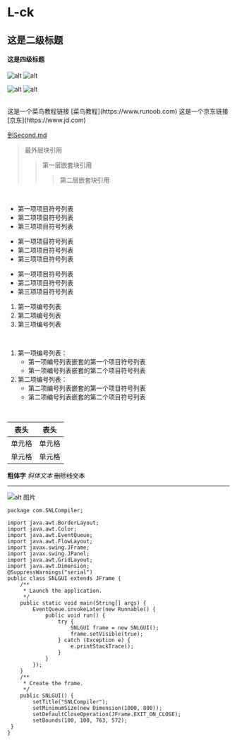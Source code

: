 # L-ck
## 这是二级标题
#### 这是四级标题
![alt](https://img2.baidu.com/it/u=360400461,2955275651&fm=26&fmt=auto&gp=0.jpg)
![alt](https://p1.img.cctvpic.com/photoworkspace/2021/04/26/2021042615342811951.jpg)


![alt](123.png)
![alt](image.png)

<br>
这是一个菜鸟教程链接 [菜鸟教程](https://www.runoob.com)
这是一个京东链接 [京东](https://www.jd.com)

 [到Second.md](Second.md)
<br>
> 最外层块引用
> > 第一层嵌套块引用
> > > 第二层嵌套块引用
<br>

* 第一项项目符号列表
* 第二项项目符号列表
* 第三项项目符号列表

+ 第一项项目符号列表
+ 第二项项目符号列表
+ 第三项项目符号列表

- 第一项项目符号列表
- 第二项项目符号列表
- 第三项项目符号列表

1. 第一项编号列表
2. 第二项编号列表
3. 第三项编号列表

<br>

1. 第一项编号列表：
    - 第一项编号列表嵌套的第一个项目符号列表
    - 第一项编号列表嵌套的第二个项目符号列表
2. 第二项编号列表：
    - 第二项编号列表嵌套的第一个项目符号列表
    - 第二项编号列表嵌套的第二个项目符号列表
   
<br>
 
|  表头   | 表头  |
|  ----  | ----  |
| 单元格  | 单元格 |
| 单元格  | 单元格 |

**粗体字** 
*斜体文本* 
~~删除线文本~~
<hr>

![alt  图片](123.png)


```
package com.SNLCompiler;

import java.awt.BorderLayout;
import java.awt.Color;
import java.awt.EventQueue;
import java.awt.FlowLayout;
import javax.swing.JFrame;
import javax.swing.JPanel;
import java.awt.GridLayout;
import java.awt.Dimension;
@SuppressWarnings("serial")
public class SNLGUI extends JFrame {
	/**
	 * Launch the application.
	 */
	public static void main(String[] args) {
		EventQueue.invokeLater(new Runnable() {
			public void run() {
				try {
					SNLGUI frame = new SNLGUI();
					frame.setVisible(true);
				} catch (Exception e) {
					e.printStackTrace();
				}
			}
		});
	}
	/**
	 * Create the frame.
	 */
	public SNLGUI() {
		setTitle("SNLCompiler");
		setMinimumSize(new Dimension(1000, 800));
		setDefaultCloseOperation(JFrame.EXIT_ON_CLOSE);
		setBounds(100, 100, 763, 572);
 }
}
```
